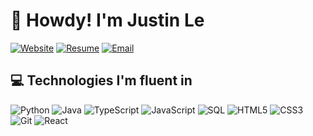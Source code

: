 
<link rel="stylesheet" href="src/README.css">

# 👋 Howdy! I'm Justin Le
[![Website](https://img.shields.io/badge/Website-3b5998?style=for-the-badge&logo=google-chrome&logoColor=white)](https://www.justindtle.com/)
[![Resume](https://img.shields.io/badge/Resume-00A98F?style=for-the-badge&logo=readme&logoColor=white)](https://www.justindtle.com/resume.pdf)
[![Email](https://img.shields.io/badge/Email-D14836?style=for-the-badge&logo=gmail&logoColor=white)](mailto:j622560@tamu.edu)

## 💻 Technologies I'm fluent in
<div class="techStack">
  <div>
   
![Python](https://img.shields.io/badge/Python-3776AB?style=for-the-badge&logo=python&logoColor=white)
![Java](https://img.shields.io/badge/Java-ED8B00?style=for-the-badge&logo=java&logoColor=white)
![TypeScript](https://img.shields.io/badge/TypeScript-007ACC?style=for-the-badge&logo=typescript&logoColor=white)
![JavaScript](https://img.shields.io/badge/JavaScript-F7DF1E?style=for-the-badge&logo=javascript&logoColor=black)
![SQL](https://img.shields.io/badge/SQL-f29111?style=for-the-badge&logo=sql&logoColor=white)
![HTML5](https://img.shields.io/badge/HTML5-E34F26?style=for-the-badge&logo=html5&logoColor=white)
![CSS3](https://img.shields.io/badge/CSS3-1572B6?style=for-the-badge&logo=css3&logoColor=white)
![Git](https://img.shields.io/badge/Git-F05032?style=for-the-badge&logo=git&logoColor=white)
![React](https://img.shields.io/badge/React-20232A?style=for-the-badge&logo=react&logoColor=61DAFB)

  </div>
</div>
